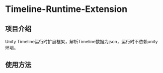 # Timeline-Runtime-Extension
## 项目介绍

Unity Timeline运行时扩展框架，解析Timeline数据为json，运行时不依赖unity环境。

## 使用方法

